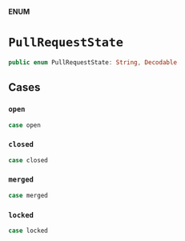 **ENUM**

# `PullRequestState`

```swift
public enum PullRequestState: String, Decodable
```

## Cases
### `open`

```swift
case open
```

### `closed`

```swift
case closed
```

### `merged`

```swift
case merged
```

### `locked`

```swift
case locked
```
